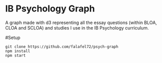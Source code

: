 # IB Psychology Graph
A graph made with d3 representing all the essay questions (within BLOA, CLOA and SCLOA) and studies I use in the IB Psychology curriculum. 

#Setup
```
git clone https://github.com/falafel72/psych-graph
npm install
npm start
```
